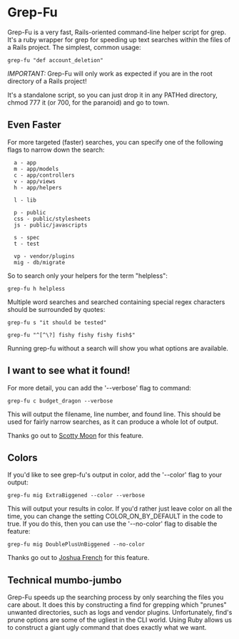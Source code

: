 Grep-Fu
=======

Grep-Fu is a very fast, Rails-oriented command-line helper script for grep.  It's a ruby wrapper for grep for speeding up text searches within the files of a Rails project.  The simplest, common usage:

	grep-fu "def account_deletion"

*IMPORTANT:* Grep-Fu will only work as expected if you are in the root directory of a Rails project!

It's a standalone script, so you can just drop it in any PATHed directory, chmod 777 it (or 700, for the paranoid) and go to town.

Even Faster
-----------

For more targeted (faster) searches, you can specify one of the following flags to narrow down the search:

      a - app
      m - app/models
      c - app/controllers
      v - app/views
      h - app/helpers

      l - lib

      p - public
      css - public/stylesheets
      js - public/javascripts

      s - spec
      t - test

      vp - vendor/plugins
      mig - db/migrate

So to search only your helpers for the term "helpless":

	grep-fu h helpless

Multiple word searches and searched containing special regex characters should be surrounded by quotes:

	grep-fu s "it should be tested"

	grep-fu "^[^\?] fishy fishy fishy fish$"

Running grep-fu without a search will show you what options are available.

I want to see what it found!
----------------------------

For more detail, you can add the '--verbose' flag to command:

	grep-fu c budget_dragon --verbose

This will output the filename, line number, and found line.  This should be used for fairly narrow searches, as it can produce a whole lot of output.

Thanks go out to [Scotty Moon](http://github.com/scottymoon) for this feature.

Colors
------

If you'd like to see grep-fu's output in color, add the '--color' flag to your output:

 	grep-fu mig ExtraBiggened --color --verbose

This will output your results in color.  If you'd rather just leave color on all the time, you can change the setting COLOR_ON_BY_DEFAULT in the code to true.  If you do this, then you can use the '--no-color' flag to disable the feature:

 	grep-fu mig DoublePlusUnBiggened --no-color

Thanks go out to [Joshua French](http://github.com/osake) for this feature.


Technical mumbo-jumbo
---------------------

Grep-Fu speeds up the searching process by only searching the files you care about.  It does this by constructing a find for grepping which "prunes" unwanted directories, such as logs and vendor plugins.  Unfortunately, find's prune options are some of the ugliest in the CLI world.  Using Ruby allows us to construct a giant ugly command that does exactly what we want.



